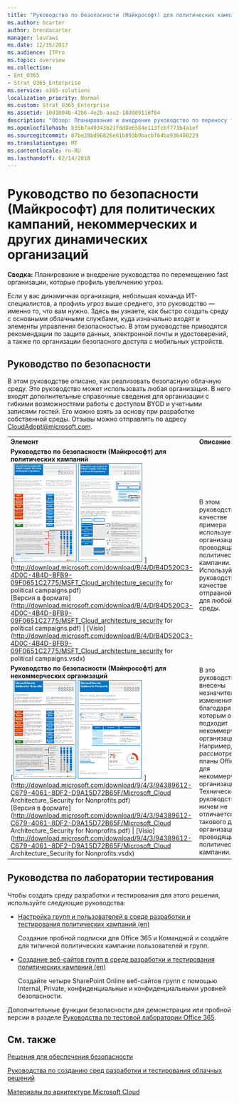 ```yaml
---
title: "Руководство по безопасности (Майкрософт) для политических кампаний, некоммерческих и других динамических организаций"
ms.author: bcarter
author: brendacarter
manager: laurawi
ms.date: 12/15/2017
ms.audience: ITPro
ms.topic: overview
ms.collection:
- Ent_O365
- Strat_O365_Enterprise
ms.service: o365-solutions
localization_priority: Normal
ms.custom: Strat_O365_Enterprise
ms.assetid: 10d1004b-42b6-4e2b-aaa2-18ddd9118f64
description: "Обзор: Планирование и внедрение руководство по переносу fast организации, которые профиль увеличению угроз."
ms.openlocfilehash: b35b7a49343b21fdd8e6584e113fcbf771b4a1ef
ms.sourcegitcommit: 07be28bd96826e61b893b9bacbf64ba936400229
ms.translationtype: MT
ms.contentlocale: ru-RU
ms.lasthandoff: 02/14/2018
---
```

# <a name="microsoft-security-guidance-for-political-campaigns-nonprofits-and-other-agile-organizations"></a>Руководство по безопасности (Майкрософт) для политических кампаний, некоммерческих и других динамических организаций

 **Сводка:** Планирование и внедрение руководства по перемещению fast организации, которые профиль увеличению угроз.
  
Если у вас динамичная организация, небольшая команда ИТ-специалистов, а профиль угроз выше среднего, это руководство — именно то, что вам нужно. Здесь вы узнаете, как быстро создать среду с основными облачными службами, куда изначально входят и элементы управления безопасностью. В этом руководстве приводятся рекомендации по защите данных, электронной почты и удостоверений, а также по организации безопасного доступа с мобильных устройств.
  
## <a name="security-solution-guidance"></a>Руководство по безопасности

В этом руководстве описано, как реализовать безопасную облачную среду. Это руководство может использовать любая организация. В него входят дополнительные справочные сведения для организации с гибкими возможностями работы с доступом BYOD и учетными записями гостей. Его можно взять за основу при разработке собственной среды. Отзывы можно отправлять по адресу [CloudAdopt@microsoft.com](mailto:CloudAdopt@microsoft.com). 
  
|||
|:-----|:-----|
|**Элемент** <br/> |**Описание** <br/> |
|**Руководство по безопасности (Майкрософт) для политических кампаний** <br/> [![Эскиз гвоздями для мини-плакат набора.](images/d370ce28-ca40-4930-9a2c-907312aa06c8.png)          ](http://download.microsoft.com/download/B/4/D/B4D520C3-4D0C-4B4D-BFB9-09F0651C2775/MSFT_Cloud_architecture_security for political campaigns.pdf) <br/> [Версия в формате](http://download.microsoft.com/download/B/4/D/B4D520C3-4D0C-4B4D-BFB9-09F0651C2775/MSFT_Cloud_architecture_security for political campaigns.pdf) \| [Visio](http://download.microsoft.com/download/B/4/D/B4D520C3-4D0C-4B4D-BFB9-09F0651C2775/MSFT_Cloud_architecture_security for political campaigns.vsdx)   <br/> |В этом руководстве в качестве примера используется организация, проводящая политические кампании. Используйте это руководство в качестве отправной точки для любой среды.  <br/> |
|**Руководство по безопасности (Майкрософт) для некоммерческих организаций** <br/> [![Эскиз изображения загружаемого файла](images/e4784889-1c69-4067-9a8f-31d31d1eceea.png)          ](http://download.microsoft.com/download/9/4/3/94389612-C679-4061-8DF2-D9A15D72B65F/Microsoft_Cloud Architecture_Security for Nonprofits.pdf) <br/> [Версия в формате](http://download.microsoft.com/download/9/4/3/94389612-C679-4061-8DF2-D9A15D72B65F/Microsoft_Cloud Architecture_Security for Nonprofits.pdf) \| [Visio](http://download.microsoft.com/download/9/4/3/94389612-C679-4061-8DF2-D9A15D72B65F/Microsoft_Cloud Architecture_Security for Nonprofits.vsdx)   <br/> |В это руководство внесены незначительные изменения, благодаря которым оно подходит некоммерческим организациям. Например, рассмотрены планы Office 365 для некоммерческих организаций. Техническое руководство ничем не отличается от такового для организаций, проводящих политические кампании.  <br/> |
   
## <a name="test-lab-guides"></a>Руководства по лаборатории тестирования

Чтобы создать среду разработки и тестирования для этого решения, используйте следующие руководства:   
  
- [Настройка групп и пользователей в среде разработки и тестирования политических кампаний (en)](configure-groups-and-users-for-a-political-campaign-dev-test-environment.md)
    
     Создание пробной подписки для Office 365 и Командной и создайте для типичной политических кампании пользователей и групп.
    
- [Создание веб-сайтов групп в среде разработки и тестирования политических кампаний (en)](create-team-sites-in-a-political-campaign-dev-test-environment.md)
    
    Создайте четыре SharePoint Online веб-сайтов групп с помощью Internal, Private, конфиденциальные и конфиденциальными уровней безопасности.
    
Дополнительные функции безопасности для демонстрации или пробной версии в разделе [Руководства по тестовой лаборатории Office 365](http://aka.ms/o365tlgs).
  
## <a name="see-also"></a>См. также

[Решения для обеспечения безопасности](security-solutions.md)
  
[Руководства по созданию сред разработки и тестирования облачных решений](cloud-adoption-test-lab-guides-tlgs.md)
  
[Материалы по архитектуре Microsoft Cloud](microsoft-cloud-it-architecture-resources.md)



